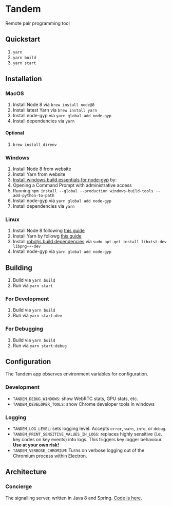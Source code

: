 # Tandem

Remote pair programming tool


## Quickstart

1. `yarn`
1. `yarn build`
1. `yarn start`


## Installation

### MacOS

1. Install Node 8 via `brew install node@8`
1. Install latest Yarn via `brew install yarn`
1. Install node-gyp via `yarn global add node-gyp`
1. Install dependencies via `yarn`

#### Optional

1. `brew install direnv`

### Windows

1. Install Node 8 from website
1. Install Yarn from website
1. [Install windows build essentials for node-gyp](https://github.com/nodejs/node-gyp#option-1) by:
  1. Opening a Command Prompt with administrative access
  1. Running `npm install --global --production windows-build-tools --add-python-to-path`
1. Install node-gyp via `yarn global add node-gyp`
1. Install dependencies via `yarn`

### Linux

1. Install Node 8 following [this guide](https://nodejs.org/en/download/package-manager/#debian-and-ubuntu-based-linux-distributions)
1. Install Yarn by followg [this guide](https://yarnpkg.com/lang/en/docs/install/#linux-tab)
1. Install [robotjs build dependencies](https://github.com/octalmage/robotjs#building) via `sudo apt-get install libxtst-dev libpng++-dev`
1. Install node-gyp via `yarn global add node-gyp`


## Building

1. Build via `yarn build`
1. Run via `yarn start`

### For Development

1. Build via `yarn build`
1. Run via `yarn start:dev`

### For Debugging

1. Build via `yarn build`
1. Run via `yarn start:debug`


## Configuration

The Tandem app observes environment variables for configuration.

### Development

- `TANDEM_DEBUG_WINDOWS`: show WebRTC stats, GPU stats, etc.
- `TANDEM_DEVELOPER_TOOLS`: show Chrome developer tools in windows

### Logging

- `TANDEM_LOG_LEVEL`: sets logging level. Accepts `error`, `warn`, `info`, or `debug`.
- `TANDEM_PRINT_SENSITIVE_VALUES_IN_LOGS`: replaces highly sensitive (i.e. key codes on key events) into logs. This triggers key logger behaviour. **Use at your own risk!**
- `TANDEM_VERBOSE_CHROMIUM`: Turns on verbose logging out of the Chromium process within Electron.


## Architecture

### Concierge

The signalling server, written in Java 8 and Spring. [Code is here](https://github.com/noizwaves/concierge).
